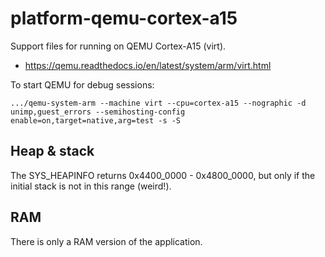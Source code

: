 # platform-qemu-cortex-a15

Support files for running on QEMU Cortex-A15 (virt).

- <https://qemu.readthedocs.io/en/latest/system/arm/virt.html>

To start QEMU for debug sessions:

```console
.../qemu-system-arm --machine virt --cpu=cortex-a15 --nographic -d unimp,guest_errors --semihosting-config enable=on,target=native,arg=test -s -S
```

## Heap & stack

The SYS_HEAPINFO returns 0x4400_0000 - 0x4800_0000, but only if the
initial stack is not in this range (weird!).

## RAM

There is only a RAM version of the application.
